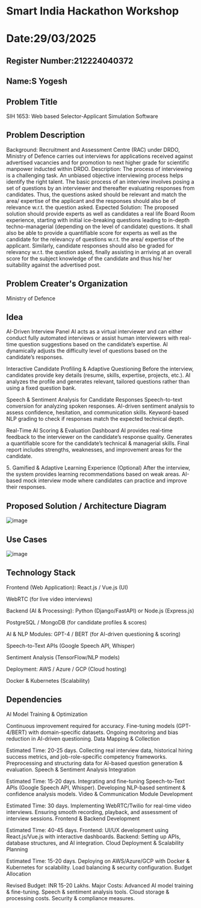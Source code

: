 # Smart India Hackathon Workshop
# Date:29/03/2025
## Register Number:212224040372
## Name:S Yogesh
## Problem Title
SIH 1653: Web based Selector-Applicant Simulation Software
## Problem Description
Background: Recruitment and Assessment Centre (RAC) under DRDO, Ministry of Defence carries out interviews for applications received against advertised vacancies and for promotion to next higher grade for scientific manpower inducted within DRDO. Description: The process of interviewing is a challenging task. An unbiased objective interviewing process helps identify the right talent. The basic process of an interview involves posing a set of questions by an interviewer and thereafter evaluating responses from candidates. Thus, the questions asked should be relevant and match the area/ expertise of the applicant and the responses should also be of relevance w.r.t. the question asked. Expected Solution: The proposed solution should provide experts as well as candidates a real life Board Room experience, starting with initial ice-breaking questions leading to in-depth techno-managerial (depending on the level of candidate) questions. It shall also be able to provide a quantifiable score for experts as well as the candidate for the relevancy of questions w.r.t. the area/ expertise of the applicant. Similarly, candidate responses should also be graded for relevancy w.r.t. the question asked, finally assisting in arriving at an overall score for the subject knowledge of the candidate and thus his/ her suitability against the advertised post.

## Problem Creater's Organization
Ministry of Defence

## Idea
AI-Driven Interview Panel AI acts as a virtual interviewer and can either conduct fully automated interviews or assist human interviewers with real-time question suggestions based on the candidate’s expertise. AI dynamically adjusts the difficulty level of questions based on the candidate’s responses.

Interactive Candidate Profiling & Adaptive Questioning Before the interview, candidates provide key details (resume, skills, expertise, projects, etc.). AI analyzes the profile and generates relevant, tailored questions rather than using a fixed question bank.

Speech & Sentiment Analysis for Candidate Responses Speech-to-text conversion for analyzing spoken responses. AI-driven sentiment analysis to assess confidence, hesitation, and communication skills. Keyword-based NLP grading to check if responses match the expected technical depth.

Real-Time AI Scoring & Evaluation Dashboard AI provides real-time feedback to the interviewer on the candidate’s response quality. Generates a quantifiable score for the candidate’s technical & managerial skills. Final report includes strengths, weaknesses, and improvement areas for the candidate.

5️. Gamified & Adaptive Learning Experience (Optional) After the interview, the system provides learning recommendations based on weak areas. AI-based mock interview mode where candidates can practice and improve their responses.


## Proposed Solution / Architecture Diagram
![image](https://github.com/user-attachments/assets/17aebbef-a43e-4309-b695-819519a0f6f6)



## Use Cases
![image](https://github.com/user-attachments/assets/7bcba0d7-f402-496f-8e4c-5477041d0fb6)



## Technology Stack
Frontend (Web Application):
React.js / Vue.js (UI)

WebRTC (for live video interviews)

Backend (AI & Processing):
Python (Django/FastAPI) or Node.js (Express.js)

PostgreSQL / MongoDB (for candidate profiles & scores)

AI & NLP Modules:
GPT-4 / BERT (for AI-driven questioning & scoring)

Speech-to-Text APIs (Google Speech API, Whisper)

Sentiment Analysis (TensorFlow/NLP models)

Deployment:
AWS / Azure / GCP (Cloud hosting)

Docker & Kubernetes (Scalability)



## Dependencies
AI Model Training & Optimization

Continuous improvement required for accuracy. Fine-tuning models (GPT-4/BERT) with domain-specific datasets. Ongoing monitoring and bias reduction in AI-driven questioning. Data Mapping & Collection

Estimated Time: 20-25 days. Collecting real interview data, historical hiring success metrics, and job-role-specific competency frameworks. Preprocessing and structuring data for AI-based question generation & evaluation. Speech & Sentiment Analysis Integration

Estimated Time: 15-20 days. Integrating and fine-tuning Speech-to-Text APIs (Google Speech API, Whisper). Developing NLP-based sentiment & confidence analysis models. Video & Communication Module Development

Estimated Time: 30 days. Implementing WebRTC/Twilio for real-time video interviews. Ensuring smooth recording, playback, and assessment of interview sessions. Frontend & Backend Development

Estimated Time: 40-45 days. Frontend: UI/UX development using React.js/Vue.js with interactive dashboards. Backend: Setting up APIs, database structures, and AI integration. Cloud Deployment & Scalability Planning

Estimated Time: 15-20 days. Deploying on AWS/Azure/GCP with Docker & Kubernetes for scalability. Load balancing & security configuration. Budget Allocation

Revised Budget: INR 15-20 Lakhs. Major Costs: Advanced AI model training & fine-tuning. Speech & sentiment analysis tools. Cloud storage & processing costs. Security & compliance measures.

